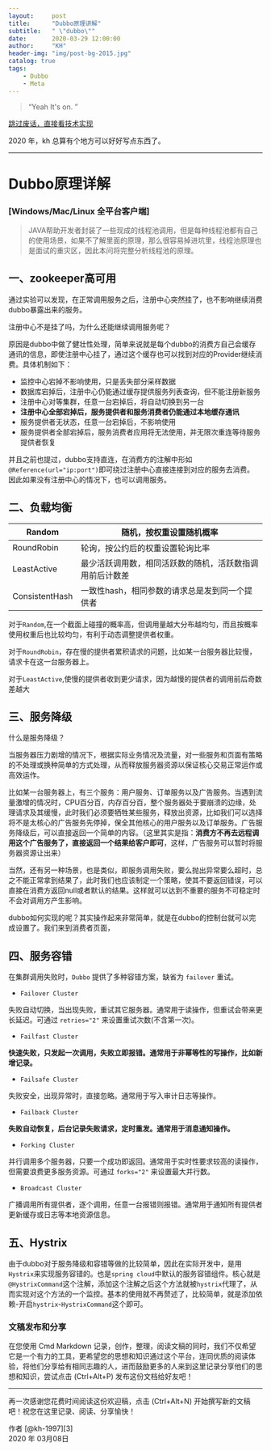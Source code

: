 ```yaml
---
layout:     post
title:      "Dubbo原理讲解"
subtitle:   " \"dubbo\""
date:       2020-03-29 12:00:00
author:     "KH"
header-img: "img/post-bg-2015.jpg"
catalog: true
tags:
    - Dubbo
    - Meta
---
```


> “Yeah It's on. ”

[跳过废话，直接看技术实现 ](#build) 

2020 年，kh 总算有个地方可以好好写点东西了。

------

# Dubbo原理详解

### [Windows/Mac/Linux 全平台客户端]

> JAVA帮助开发者封装了一些现成的线程池调用，但是每种线程池都有自己的使用场景，如果不了解里面的原理，那么很容易掉进坑里，线程池原理也是面试的重灾区，因此本问将完整分析线程池的原理。

## 一、zookeeper高可用

通过实验可以发现，在正常调用服务之后，注册中心突然挂了，也不影响继续消费dubbo暴露出来的服务。

 注册中心不是挂了吗，为什么还能继续调用服务呢？

原因是dubbo中做了健壮性处理，简单来说就是每个dubbo的消费方自己会缓存通讯的信息，即使注册中心挂了，通过这个缓存也可以找到对应的Provider继续消费。具体机制如下：

- 监控中心宕掉不影响使用，只是丢失部分采样数据
- 数据库宕掉后，注册中心仍能通过缓存提供服务列表查询，但不能注册新服务
- 注册中心对等集群，任意一台宕掉后，将自动切换到另一台
- **注册中心全部宕掉后，服务提供者和服务消费者仍能通过本地缓存通讯**
- 服务提供者无状态，任意一台宕掉后，不影响使用
- 服务提供者全部宕掉后，服务消费者应用将无法使用，并无限次重连等待服务提供者恢复

并且之前也提过，dubbo支持直连，在消费方的注解中形如`@Reference(url="ip:port")`即可绕过注册中心直接连接到对应的服务去消费。 因此如果没有注册中心的情况下，也可以调用服务。

## 二、负载均衡

| Random         | 随机，按权重设置随机概率                                 |
| -------------- | -------------------------------------------------------- |
| RoundRobin     | 轮询，按公约后的权重设置轮询比率                         |
| LeastActive    | 最少活跃调用数，相同活跃数的随机，活跃数指调用前后计数差 |
| ConsistentHash | 一致性hash，相同参数的请求总是发到同一个提供者           |

对于`Random`,在一个截面上碰撞的概率高，但调用量越大分布越均匀，而且按概率使用权重后也比较均匀，有利于动态调整提供者权重。

对于`RoundRobin`，存在慢的提供者累积请求的问题，比如某一台服务器比较慢，请求卡在这一台服务器上。

对于`LeastActive`,使慢的提供者收到更少请求，因为越慢的提供者的调用前后奇数差越大

## 三、服务降级

什么是服务降级？

当服务器压力剧增的情况下，根据实际业务情况及流量，对一些服务和页面有策略的不处理或换种简单的方式处理，从而释放服务器资源以保证核心交易正常运作或高效运作。

比如某一台服务器上，有三个服务：用户服务、订单服务以及广告服务。当遇到流量激增的情况时，CPU百分百，内存百分百，整个服务器处于要崩溃的边缘，处理请求及其缓慢，此时我们必须要牺牲某些服务，释放出资源，比如我们可以选择将不是太核心的广告服务先停掉，保全其他核心的用户服务以及订单服务。广告服务降级后，可以直接返回一个简单的内容。（这里其实是指：**消费方不再去远程调用这个广告服务了，直接返回一个结果给客户即可**，这样，广告服务可以暂时将服务器资源让出来）

当然，还有另一种场景，也是类似，即服务调用失败，要么抛出异常要么超时，总之不能正常拿到结果了，此时我们也应该制定一个策略，使其不要返回错误，可以直接在消费方返回null或者默认的结果。这样就可以达到不重要的服务不可稳定时不会对调用方产生影响。

dubbo如何实现的呢？其实操作起来非常简单，就是在dubbo的控制台就可以完成设置了。我们来到消费者页面，

## 四、服务容错

在集群调用失败时，`Dubbo` 提供了多种容错方案，缺省为 `failover` 重试。

- `Failover Cluster`

失败自动切换，当出现失败，重试其它服务器。通常用于读操作，但重试会带来更长延迟。可通过 `retries="2"` 来设置重试次数(不含第一次)。

- `Failfast Cluster`

**快速失败，只发起一次调用，失败立即报错。通常用于非幂等性的写操作，比如新增记录。**

- `Failsafe Cluster`

失败安全，出现异常时，直接忽略。通常用于写入审计日志等操作。

- `Failback Cluster`

**失败自动恢复，后台记录失败请求，定时重发。通常用于消息通知操作。**

- `Forking Cluster`

并行调用多个服务器，只要一个成功即返回。通常用于实时性要求较高的读操作，但需要浪费更多服务资源。可通过 `forks="2"` 来设置最大并行数。

- `Broadcast Cluster`

广播调用所有提供者，逐个调用，任意一台报错则报错。通常用于通知所有提供者更新缓存或日志等本地资源信息。

## 五、Hystrix

由于dubbo对于服务降级和容错等做的比较简单，因此在实际开发中，是用`Hystrix`来实现服务容错的。也是`spring cloud`中默认的服务容错组件。核心就是`@HystrixCommand`这个注解，添加这个注解之后这个方法就被`hystrix`代理了，从而实现对这个方法的一个监控。基本的使用就不再赘述了，比较简单，就是添加依赖-开启`hystrix`-`HystrixCommand`这个即可。

### 文稿发布和分享

在您使用 Cmd Markdown 记录，创作，整理，阅读文稿的同时，我们不仅希望它是一个有力的工具，更希望您的思想和知识通过这个平台，连同优质的阅读体验，将他们分享给有相同志趣的人，进而鼓励更多的人来到这里记录分享他们的思想和知识，尝试点击 <i class="icon-share"></i> (Ctrl+Alt+P) 发布这份文档给好友吧！

------

再一次感谢您花费时间阅读这份欢迎稿，点击 <i class="icon-file"></i> (Ctrl+Alt+N) 开始撰写新的文稿吧！祝您在这里记录、阅读、分享愉快！

作者 [@kh-1997][3]     
2020 年 03月08日    